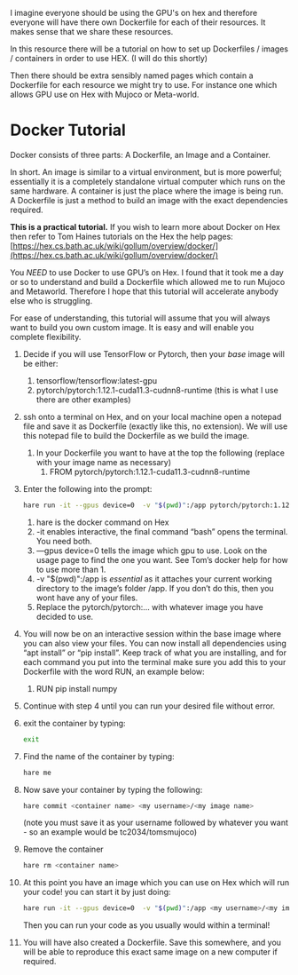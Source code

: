 I imagine everyone should be using the GPU's on hex and therefore everyone will have there own Dockerfile for each of their resources. It makes sense that we share these resources.

In this resource there will be a tutorial on how to set up Dockerfiles / images / containers in order to use HEX. 
(I will do this shortly)

Then there should be extra sensibly named pages which contain a Dockerfile for each resource we might try to use. For instance one which allows GPU use on Hex with Mujoco or Meta-world.


# Docker Tutorial

Docker consists of three parts: A Dockerfile, an Image and a Container. 

In short. An image is similar to a virtual environment, but is more powerful; essentially it is a completely standalone virtual computer which runs on the same hardware. A container is just the place where the image is being run. A Dockerfile is just a method to build an image with the exact dependencies required. 

**This is a practical tutorial.** If you wish to learn more about Docker on Hex then refer to Tom Haines tutorials on the Hex the help pages: [https://hex.cs.bath.ac.uk/wiki/gollum/overview/docker/](https://hex.cs.bath.ac.uk/wiki/gollum/overview/docker/)

You *NEED* to use Docker to use GPU’s on Hex. I found that it took me a day or so to understand and build a Dockerfile which allowed me to run Mujoco and Metaworld. Therefore I hope that this tutorial will accelerate anybody else who is struggling. 

For ease of understanding, this tutorial will assume that you will always want to build you own custom image. It is easy and will enable you complete flexibility. 

1. Decide if you will use TensorFlow or Pytorch, then your *base* image will be either:
    1. tensorflow/tensorflow:latest-gpu
    2. pytorch/pytorch:1.12.1-cuda11.3-cudnn8-runtime (this is what I use there are other examples)
2. ssh onto a terminal on Hex, and on your local machine open a notepad file and save it as Dockerfile (exactly like this, no extension). We will use this notepad file to build the Dockerfile as we build the image. 
    1. In your Dockerfile you want to have at the top the following (replace with your image name as necessary)
        1. FROM pytorch/pytorch:1.12.1-cuda11.3-cudnn8-runtime
3. Enter the following into the prompt: 
    
    ```bash
    hare run -it --gpus device=0  -v "$(pwd)":/app pytorch/pytorch:1.12.1-cuda11.3-cudnn8-runtime bash
    ```
    
    1. hare is the docker command on Hex
    2. -it enables interactive, the final command “bash” opens the terminal. You need both.
    3. —gpus device=0 tells the image which gpu to use. Look on the usage page to find the one you want. See Tom’s docker help for how to use more than 1.
    4. -v "$(pwd)":/app is *essential* as it attaches your current working directory to the image’s folder /app. If you don’t do this, then you wont have any of your files.
    5. Replace the pytorch/pytorch:… with whatever image you have decided to use. 
4. You will now be on an interactive session within the base image where you can also view your files. You can now install all dependencies using “apt install” or “pip install”. Keep track of what you are installing, and for each command you put into the terminal make sure you add this to your Dockerfile with the word RUN, an example below:
    1. RUN pip install numpy
5. Continue with step 4 until you can run your desired file without error.
6. exit the container by typing: 
    
    ```bash
    exit
    ```
    
7. Find the name of the container by typing:
    
    ```bash
    hare me
    ```
    
8. Now save your container by typing the following: 
    
    ```bash
    hare commit <container name> <my username>/<my image name>
    ```
    
    (note you must save it as your username followed by whatever you want - so an example would be tc2034/tomsmujoco)
    
9. Remove the container
    
    ```bash
    hare rm <container name>
    ```
    
10. At this point you have an image which you can use on Hex which will run your code! you can start it by just doing: 
    
    ```bash
    hare run -it --gpus device=0  -v "$(pwd)":/app <my username>/<my image name> bash
    ```
    
    Then you can run your code as you usually would within a terminal!
    
11. You will have also created a Dockerfile. Save this somewhere, and you will be able to reproduce this exact same image on a new computer if required.
